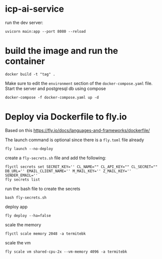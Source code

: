 # icp-ai-service

run the dev server:
```commandline
uvicorn main:app --port 8080 --reload
```

# build the image and run the container
```commandline
docker build -t "tag" .
```
Make sure to edit the `environment` section of the `docker-compose.yaml` file.
Start the server and postgresql db using compose
```commandline
docker-compose -f docker-compose.yaml up -d
```

# Deploy via Dockerfile to fly.io
Based on this https://fly.io/docs/languages-and-frameworks/dockerfile/

The launch command is optional since there is a `fly.toml` file already
```commandline
fly launch --no-deploy
```
create a `fly-secrets.sh` file and add the following:
```text
flyctl secrets set SECRET_KEY='' CL_NAME="" CL_API_KEY="" CL_SECRET="" DB_URL='' EMAIL_CLIENT_NAME='' M_MAIL_KEY='' Z_MAIL_KEY='' SENDER_EMAIL=''
fly secrets list
```
run the bash file to create the secrets
```commandline
bash fly-secrets.sh
```
deploy app
```commandline
fly deploy --ha=false
```
scale the memory
```commandline
flyctl scale memory 2048 -a termitebk
```
scale the vm
```commandline
fly scale vm shared-cpu-2x --vm-memory 4096 -a termitebk
```